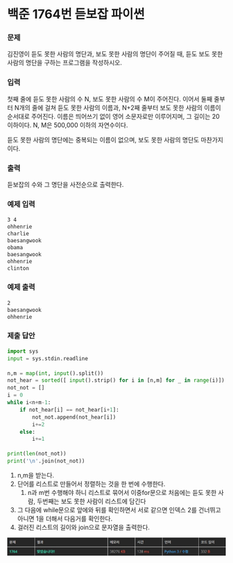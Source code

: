 # 백준 1764번 듣보잡 파이썬

### 문제

김진영이 듣도 못한 사람의 명단과, 보도 못한 사람의 명단이 주어질 때, 듣도 보도 못한 사람의 명단을 구하는 프로그램을 작성하시오.

### 입력

첫째 줄에 듣도 못한 사람의 수 N, 보도 못한 사람의 수 M이 주어진다. 이어서 둘째 줄부터 N개의 줄에 걸쳐 듣도 못한 사람의 이름과, N+2째 줄부터 보도 못한 사람의 이름이 순서대로 주어진다. 이름은 띄어쓰기 없이 영어 소문자로만 이루어지며, 그 길이는 20 이하이다. N, M은 500,000 이하의 자연수이다.

듣도 못한 사람의 명단에는 중복되는 이름이 없으며, 보도 못한 사람의 명단도 마찬가지이다.

### 출력

듣보잡의 수와 그 명단을 사전순으로 출력한다.

### 예제 입력

```
3 4
ohhenrie
charlie
baesangwook
obama
baesangwook
ohhenrie
clinton
```

### 예제 출력

```
2
baesangwook
ohhenrie
```

### 제출 답안

```python
import sys
input = sys.stdin.readline

n,m = map(int, input().split())
not_hear = sorted([ input().strip() for i in [n,m] for _ in range(i)])
not_not = []
i = 0
while i<n+m-1:
    if not_hear[i] == not_hear[i+1]:
        not_not.append(not_hear[i])
        i+=2
    else:
        i+=1

print(len(not_not))
print('\n'.join(not_not))
```

1. n,m을 받는다.
2. 단어를 리스트로 만들어서 정렬하는 것을 한 번에 수행한다.
   1. n과 m번 수행해야 하니 리스트로 묶어서 이중for문으로 처음에는 듣도 못한 사람, 두번째는 보도 못한 사람이 리스트에 담긴다
3. 그 다음에 while문으로 앞에와 뒤를 확인하면서 서로 같으면 인덱스 2를 건너뛰고 아니면 1을 더해서 다음거를 확인한다.
4. 걸러진 리스트의 길이와 join으로 문자열을 출력한다.

![12](../img/12.jpg)